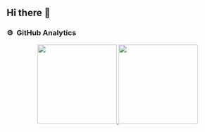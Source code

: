 ## Hi there 👋

<!--
**Brandhorst-Beaumont/Brandhorst-Beaumont** is a ✨ _special_ ✨ repository because its `README.md` (this file) appears on your GitHub profile.

Here are some ideas to get you started:

- 🔭 I’m currently working on ...
- 🌱 I’m currently learning ...
- 👯 I’m looking to collaborate on ...
- 🤔 I’m looking for help with ...
- 💬 Ask me about ...
- 📫 How to reach me: ...
- 😄 Pronouns: ...
- ⚡ Fun fact: ...
-->
### ⚙️ &nbsp;GitHub Analytics

<p align="center">
<a href="https://github.com/Brandhorst-Beaumont">
  <img height="180em" src="https://github-readme-stats-eight-theta.vercel.app/api?username=Brandhorst-Beaumont&show_icons=true&theme=algolia&include_all_commits=true&count_private=true"/>
  <img height="180em" src="https://github-readme-stats-eight-theta.vercel.app/api/top-langs/?username=Brandhorst-Beaumont&layout=compact&langs_count=8&theme=algolia"/>
</a>
</p>
